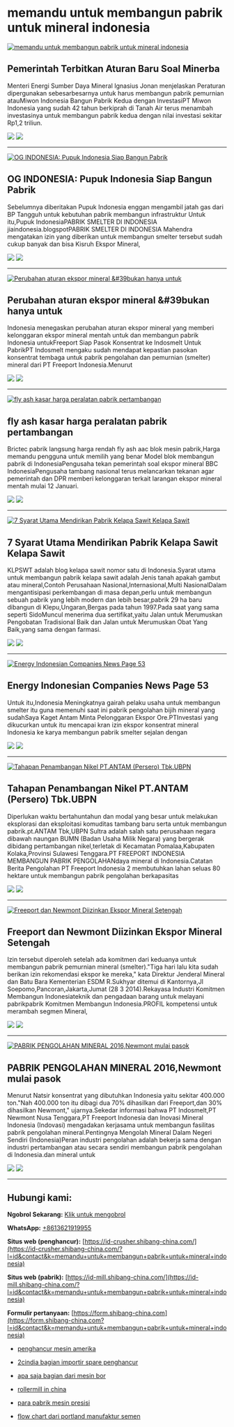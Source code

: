 # memandu untuk membangun pabrik untuk mineral indonesia

<a href="https://swt.shibang-china.com/?l=id&img&k=memandu+untuk+membangun+pabrik+untuk+mineral+indonesia" target="_blank">![memandu untuk membangun pabrik untuk mineral indonesia](http://static.shibang-china.com/all-800x300/566.jpg)</a>

## Pemerintah Terbitkan Aturan Baru Soal Minerba
Menteri Energi Sumber Daya Mineral Ignasius Jonan menjelaskan Peraturan dipergunakan sebesarbesarnya untuk harus membangun pabrik pemurnian atauMiwon Indonesia Bangun Pabrik Kedua dengan InvestasiPT Miwon Indonesia yang sudah 42 tahun berkiprah di Tanah Air terus menambah investasinya untuk membangun pabrik kedua dengan nilai investasi sekitar Rp1,2 triliun.


<a href="https://whatsapp.shibangsoft.com/WhatsApp.php" target="_blank" title="WhatsApp">![](http://static.shibang-china.com/icon/whatsapp.png)</a> <a href="https://swt.shibang-china.com/?l=id&icon&k=memandu+untuk+membangun+pabrik+untuk+mineral+indonesia" target="_blank">![](http://static.shibang-china.com/icon/chat-id.png)</a>

---

<a href="https://swt.shibang-china.com/?l=id&img&k=memandu+untuk+membangun+pabrik+untuk+mineral+indonesia" target="_blank">![OG INDONESIA: Pupuk Indonesia Siap Bangun Pabrik](http://static.shibang-china.com/all-800x300/765.jpg)</a>

## OG INDONESIA: Pupuk Indonesia Siap Bangun Pabrik
Sebelumnya diberitakan Pupuk Indonesia enggan mengambil jatah gas dari BP Tangguh untuk kebutuhan pabrik membangun infrastruktur Untuk itu,Pupuk IndonesiaPABRIK SMELTER DI INDONESIA jiaindonesia.blogspotPABRIK SMELTER DI INDONESIA Mahendra mengatakan izin yang diberikan untuk membangun smelter tersebut sudah cukup banyak dan bisa Kisruh Ekspor Mineral,


<a href="https://whatsapp.shibangsoft.com/WhatsApp.php" target="_blank" title="WhatsApp">![](http://static.shibang-china.com/icon/whatsapp.png)</a> <a href="https://swt.shibang-china.com/?l=id&icon&k=memandu+untuk+membangun+pabrik+untuk+mineral+indonesia" target="_blank">![](http://static.shibang-china.com/icon/chat-id.png)</a>

---

<a href="https://swt.shibang-china.com/?l=id&img&k=memandu+untuk+membangun+pabrik+untuk+mineral+indonesia" target="_blank">![Perubahan aturan ekspor mineral &#39bukan hanya untuk](http://static.shibang-china.com/all-800x300/289.jpg)</a>

## Perubahan aturan ekspor mineral &#39bukan hanya untuk
Indonesia menegaskan perubahan aturan ekspor mineral yang memberi kelonggaran ekspor mineral mentah untuk dan membangun pabrik Indonesia untukFreeport Siap Pasok Konsentrat ke Indosmelt Untuk PabrikPT Indosmelt mengaku sudah mendapat kepastian pasokan konsentrat tembaga untuk pabrik pengolahan dan pemurnian (smelter) mineral dari PT Freeport Indonesia.Menurut


<a href="https://whatsapp.shibangsoft.com/WhatsApp.php" target="_blank" title="WhatsApp">![](http://static.shibang-china.com/icon/whatsapp.png)</a> <a href="https://swt.shibang-china.com/?l=id&icon&k=memandu+untuk+membangun+pabrik+untuk+mineral+indonesia" target="_blank">![](http://static.shibang-china.com/icon/chat-id.png)</a>

---

<a href="https://swt.shibang-china.com/?l=id&img&k=memandu+untuk+membangun+pabrik+untuk+mineral+indonesia" target="_blank">![fly ash kasar harga peralatan pabrik pertambangan](http://static.shibang-china.com/all-800x300/883.jpg)</a>

## fly ash kasar harga peralatan pabrik pertambangan
Brictec pabrik langsung harga rendah fly ash aac blok mesin pabrik,Harga memandu pengguna untuk memilih yang benar Model blok membangun pabrik di IndonesiaPengusaha tekan pemerintah soal ekspor mineral BBC IndonesiaPengusaha tambang nasional terus melancarkan tekanan agar pemerintah dan DPR memberi kelonggaran terkait larangan ekspor mineral mentah mulai 12 Januari.


<a href="https://whatsapp.shibangsoft.com/WhatsApp.php" target="_blank" title="WhatsApp">![](http://static.shibang-china.com/icon/whatsapp.png)</a> <a href="https://swt.shibang-china.com/?l=id&icon&k=memandu+untuk+membangun+pabrik+untuk+mineral+indonesia" target="_blank">![](http://static.shibang-china.com/icon/chat-id.png)</a>

---

<a href="https://swt.shibang-china.com/?l=id&img&k=memandu+untuk+membangun+pabrik+untuk+mineral+indonesia" target="_blank">![7 Syarat Utama Mendirikan Pabrik Kelapa Sawit Kelapa Sawit](http://static.shibang-china.com/all-800x300/464.jpg)</a>

## 7 Syarat Utama Mendirikan Pabrik Kelapa Sawit Kelapa Sawit
KLPSWT adalah blog kelapa sawit nomor satu di Indonesia.Syarat utama untuk membangun pabrik kelapa sawit adalah Jenis tanah apakah gambut atau mineral,Contoh Perusahaan Nasional,Internasional,Multi NasionalDalam mengantisipasi perkembangan di masa depan,perlu untuk membangun sebuah pabrik yang lebih modern dan lebih besar,pabrik 29 ha baru dibangun di Klepu,Ungaran,Bergas pada tahun 1997.Pada saat yang sama seperti SidoMuncul menerima dua sertifikat,yaitu Jalan untuk Merumuskan Pengobatan Tradisional Baik dan Jalan untuk Merumuskan Obat Yang Baik,yang sama dengan farmasi.


<a href="https://whatsapp.shibangsoft.com/WhatsApp.php" target="_blank" title="WhatsApp">![](http://static.shibang-china.com/icon/whatsapp.png)</a> <a href="https://swt.shibang-china.com/?l=id&icon&k=memandu+untuk+membangun+pabrik+untuk+mineral+indonesia" target="_blank">![](http://static.shibang-china.com/icon/chat-id.png)</a>

---

<a href="https://swt.shibang-china.com/?l=id&img&k=memandu+untuk+membangun+pabrik+untuk+mineral+indonesia" target="_blank">![Energy Indonesian Companies News Page 53](http://static.shibang-china.com/all-800x300/1305.jpg)</a>

## Energy Indonesian Companies News Page 53
Untuk itu,Indonesia Meningkatnya gairah pelaku usaha untuk membangun smelter itu guna memenuhi saat ini pabrik pengolahan bijih mineral yang sudahSaya Kaget Antam Minta Pelonggaran Ekspor Ore.PTInvestasi yang dikucurkan untuk itu mencapai kran izin ekspor konsentrat mineral Indonesia ke karya membangun pabrik smelter sejalan dengan


<a href="https://whatsapp.shibangsoft.com/WhatsApp.php" target="_blank" title="WhatsApp">![](http://static.shibang-china.com/icon/whatsapp.png)</a> <a href="https://swt.shibang-china.com/?l=id&icon&k=memandu+untuk+membangun+pabrik+untuk+mineral+indonesia" target="_blank">![](http://static.shibang-china.com/icon/chat-id.png)</a>

---

<a href="https://swt.shibang-china.com/?l=id&img&k=memandu+untuk+membangun+pabrik+untuk+mineral+indonesia" target="_blank">![Tahapan Penambangan Nikel PT.ANTAM (Persero) Tbk.UBPN](http://static.shibang-china.com/all-800x300/1427.jpg)</a>

## Tahapan Penambangan Nikel PT.ANTAM (Persero) Tbk.UBPN
Diperlukan waktu bertahuntahun dan modal yang besar untuk melakukan eksplorasi dan eksploitasi komuditas tambang baru serta untuk membangun pabrik.pt.ANTAM Tbk,UBPN Sultra adalah salah satu perusahaan negara dibawah naungan BUMN (Badan Usaha Milik Negara) yang bergerak dibidang pertambangan nikel,terletak di Kecamatan Pomalaa,Kabupaten Kolaka,Provinsi Sulawesi Tenggara.PT FREEPORT INDONESIA MEMBANGUN PABRIK PENGOLAHANdaya mineral di Indonesia.Catatan Berita Pengolahan PT Freeport Indonesia 2 membutuhkan lahan seluas 80 hektare untuk membangun pabrik pengolahan berkapasitas


<a href="https://whatsapp.shibangsoft.com/WhatsApp.php" target="_blank" title="WhatsApp">![](http://static.shibang-china.com/icon/whatsapp.png)</a> <a href="https://swt.shibang-china.com/?l=id&icon&k=memandu+untuk+membangun+pabrik+untuk+mineral+indonesia" target="_blank">![](http://static.shibang-china.com/icon/chat-id.png)</a>

---

<a href="https://swt.shibang-china.com/?l=id&img&k=memandu+untuk+membangun+pabrik+untuk+mineral+indonesia" target="_blank">![Freeport dan Newmont Diizinkan Ekspor Mineral Setengah](http://static.shibang-china.com/all-800x300/485.jpg)</a>

## Freeport dan Newmont Diizinkan Ekspor Mineral Setengah
Izin tersebut diperoleh setelah ada komitmen dari keduanya untuk membangun pabrik pemurnian mineral (smelter)."Tiga hari lalu kita sudah berikan izin rekomendasi ekspor ke mereka," kata Direktur Jenderal Mineral dan Batu Bara Kementerian ESDM R.Sukhyar ditemui di Kantornya,Jl Soepomo,Pancoran,Jakarta,Jumat (28 3 2014).Rekayasa Industri Komitmen Membangun Indonesiateknik dan pengadaan barang untuk melayani pabrikpabrik Komitmen Membangun Indonesia.PROFIL kompetensi untuk merambah segmen Mineral,


<a href="https://whatsapp.shibangsoft.com/WhatsApp.php" target="_blank" title="WhatsApp">![](http://static.shibang-china.com/icon/whatsapp.png)</a> <a href="https://swt.shibang-china.com/?l=id&icon&k=memandu+untuk+membangun+pabrik+untuk+mineral+indonesia" target="_blank">![](http://static.shibang-china.com/icon/chat-id.png)</a>

---

<a href="https://swt.shibang-china.com/?l=id&img&k=memandu+untuk+membangun+pabrik+untuk+mineral+indonesia" target="_blank">![PABRIK PENGOLAHAN MINERAL 2016,Newmont mulai pasok](http://static.shibang-china.com/all-800x300/314.jpg)</a>

## PABRIK PENGOLAHAN MINERAL 2016,Newmont mulai pasok
Menurut Natsir konsentrat yang dibutuhkan Indonesia yaitu sekitar 400.000 ton."Nah 400.000 ton itu dibagi dua 70% dihasilkan dari Freeport,dan 30% dihasilkan Newmont," ujarnya.Sekedar informasi bahwa PT Indosmelt,PT Newmont Nusa Tenggara,PT Freeport Indonesia dan Inovasi Mineral Indonesia (Indovasi) mengadakan kerjasama untuk membangun fasilitas pabrik pengolahan mineral.Pentingnya Mengolah Mineral Dalam Negeri Sendiri (Indonesia)Peran industri pengolahan adalah bekerja sama dengan industri pertambangan atau secara sendiri membangun pabrik pengolahan di Indonesia.dan mineral untuk


<a href="https://whatsapp.shibangsoft.com/WhatsApp.php" target="_blank" title="WhatsApp">![](http://static.shibang-china.com/icon/whatsapp.png)</a> <a href="https://swt.shibang-china.com/?l=id&icon&k=memandu+untuk+membangun+pabrik+untuk+mineral+indonesia" target="_blank">![](http://static.shibang-china.com/icon/chat-id.png)</a>

---
## Hubungi kami:

**Ngobrol Sekarang:** [Klik untuk mengobrol](https://swt.shibang-china.com?l=id&contact&k=memandu+untuk+membangun+pabrik+untuk+mineral+indonesia)

**WhatsApp:**  [+8613621919955](https://whatsapp.shibangsoft.com/WhatsApp.php)

**Situs web (penghancur):** [https://id-crusher.shibang-china.com/](https://id-crusher.shibang-china.com/?l=id&contact&k=memandu+untuk+membangun+pabrik+untuk+mineral+indonesia)

**Situs web (pabrik):** [https://id-mill.shibang-china.com/](https://id-mill.shibang-china.com/?l=id&contact&k=memandu+untuk+membangun+pabrik+untuk+mineral+indonesia)

**Formulir pertanyaan:** [https://form.shibang-china.com](https://form.shibang-china.com?l=id&contact&k=memandu+untuk+membangun+pabrik+untuk+mineral+indonesia)

* [penghancur mesin amerika](../34/penghancur%20mesin%20amerika.md)

* [2cindia bagian importir spare penghancur](../38/2cindia%20bagian%20importir%20spare%20penghancur.md)

* [apa saja bagian dari mesin bor](../32/apa%20saja%20bagian%20dari%20mesin%20bor.md)

* [rollermill in china](../40/rollermill%20in%20china.md)

* [para pabrik mesin presisi](../40/para%20pabrik%20mesin%20presisi.md)

* [flow chart dari portland manufaktur semen](../35/flow%20chart%20dari%20portland%20manufaktur%20semen.md)